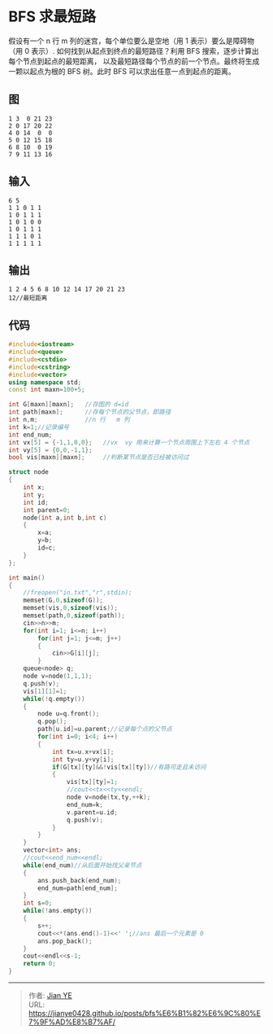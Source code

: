 # BFS 求最短路


假设有一个 n 行 m 列的迷宫，每个单位要么是空地（用 1 表示）要么是障碍物（用 0 表示）.
如何找到从起点到终点的最短路径？利用 BFS 搜索，逐步计算出每个节点到起点的最短距离，
以及最短路径每个节点的前一个节点。最终将生成一颗以起点为根的 BFS 树。此时 BFS 可以求出任意一点到起点的距离。

<!--more-->

## 图

    1 3  0 21 23
    2 0 17 20 22
    4 0 14  0  0
    5 0 12 15 18
    6 8 10  0 19
    7 9 11 13 16

## 输入

    6 5
    1 1 0 1 1
    1 0 1 1 1
    1 0 1 0 0
    1 0 1 1 1
    1 1 1 0 1
    1 1 1 1 1

## 输出

    1 2 4 5 6 8 10 12 14 17 20 21 23
    12//最短距离

## 代码

```cpp
#include<iostream>
#include<queue>
#include<cstdio>
#include<cstring>
#include<vector>
using namespace std;
const int maxn=100+5;

int G[maxn][maxn];   //存图的 d=id
int path[maxn];      //存每个节点的父节点，即路径
int n,m;             //n 行   m 列
int k=1;//记录编号
int end_num;
int vx[5] = {-1,1,0,0};   //vx  vy 用来计算一个节点周围上下左右 4 个节点
int vy[5] = {0,0,-1,1};
bool vis[maxn][maxn];     //判断某节点是否已经被访问过

struct node
{
    int x;
    int y;
    int id;
    int parent=0;
    node(int a,int b,int c)
    {
        x=a;
        y=b;
        id=c;
    }
};

int main()
{
    //freopen("in.txt","r",stdin);
    memset(G,0,sizeof(G));
    memset(vis,0,sizeof(vis));
    memset(path,0,sizeof(path));
    cin>>n>>m;
    for(int i=1; i<=n; i++)
        for(int j=1; j<=m; j++)
        {
            cin>>G[i][j];
        }
    queue<node> q;
    node v=node(1,1,1);
    q.push(v);
    vis[1][1]=1;
    while(!q.empty())
    {
        node u=q.front();
        q.pop();
        path[u.id]=u.parent;//记录每个点的父节点
        for(int i=0; i<4; i++)
        {
            int tx=u.x+vx[i];
            int ty=u.y+vy[i];
            if(G[tx][ty]&&!vis[tx][ty])//有路可走且未访问
            {
                vis[tx][ty]=1;
                //cout<<tx<<ty<<endl;
                node v=node(tx,ty,++k);
                end_num=k;
                v.parent=u.id;
                q.push(v);
            }
        }
    }
    vector<int> ans;
    //cout<<end_num<<endl;
    while(end_num)//从后面开始找父亲节点
    {
        ans.push_back(end_num);
        end_num=path[end_num];
    }
    int s=0;
    while(!ans.empty())
    {
        s++;
        cout<<*(ans.end()-1)<<' ';//ans 最后一个元素是 0
        ans.pop_back();
    }
    cout<<endl<<s-1;
    return 0;
}
```


---

> 作者: [Jian YE](https://github.com/jianye0428)  
> URL: https://jianye0428.github.io/posts/bfs%E6%B1%82%E6%9C%80%E7%9F%AD%E8%B7%AF/  

